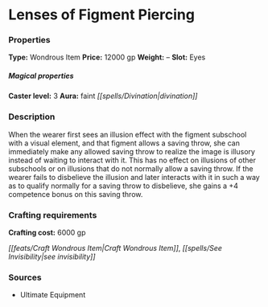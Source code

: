 ﻿---
Title: "Lenses of Figment Piercing"
Type: "Wondrous Item"
Price: "12000 gp"
Weight: "–"
Slot: "Eyes"
Caster level: "3"
Aura: "faint divination"
Description: |
  "When the wearer first sees an illusion effect with the figment subschool with a visual element, and that figment allows a saving throw, she can immediately make any allowed saving throw to realize the image is illusory instead of waiting to interact with it. This has no effect on illusions of other subschools or on illusions that do not normally allow a saving throw. If the wearer fails to disbelieve the illusion and later interacts with it in such a way as to qualify normally for a saving throw to disbelieve, she gains a +4 competence bonus on this saving throw."
Crafting cost: "6000 gp"
Sources: "['Ultimate Equipment']"
---

# Lenses of Figment Piercing

### Properties

**Type:** Wondrous Item **Price:** 12000 gp **Weight:** – **Slot:** Eyes

##### Magical properties

**Caster level:** 3 **Aura:** faint _[[spells/Divination|divination]]_

### Description

When the wearer first sees an illusion effect with the figment subschool with a visual element, and that figment allows a saving throw, she can immediately make any allowed saving throw to realize the image is illusory instead of waiting to interact with it. This has no effect on illusions of other subschools or on illusions that do not normally allow a saving throw. If the wearer fails to disbelieve the illusion and later interacts with it in such a way as to qualify normally for a saving throw to disbelieve, she gains a +4 competence bonus on this saving throw.

### Crafting requirements

**Crafting cost:** 6000 gp

_[[feats/Craft Wondrous Item|Craft Wondrous Item]]_, _[[spells/See Invisibility|see invisibility]]_

### Sources

* Ultimate Equipment